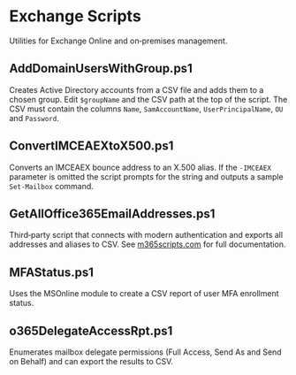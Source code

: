 # Exchange Scripts

Utilities for Exchange Online and on‑premises management.

## AddDomainUsersWithGroup.ps1
Creates Active Directory accounts from a CSV file and adds them to a chosen
group. Edit `$groupName` and the CSV path at the top of the script. The CSV must
contain the columns `Name`, `SamAccountName`, `UserPrincipalName`, `OU` and
`Password`.

## ConvertIMCEAEXtoX500.ps1
Converts an IMCEAEX bounce address to an X.500 alias. If the `-IMCEAEX` parameter
is omitted the script prompts for the string and outputs a sample `Set-Mailbox`
command.

## GetAllOffice365EmailAddresses.ps1
Third‑party script that connects with modern authentication and exports all
addresses and aliases to CSV. See
[m365scripts.com](https://m365scripts.com/microsoft365/get-all-office-365-email-address-and-alias-using-powershell)
for full documentation.

## MFAStatus.ps1
Uses the MSOnline module to create a CSV report of user MFA enrollment status.

## o365DelegateAccessRpt.ps1
Enumerates mailbox delegate permissions (Full Access, Send As and Send on
Behalf) and can export the results to CSV.
